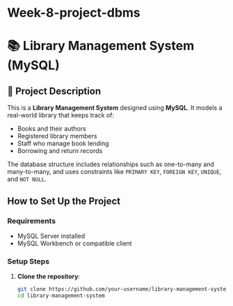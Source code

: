 # Week-8-project-dbms
# 📚 Library Management System (MySQL)

## 📌 Project Description

This is a **Library Management System** designed using **MySQL**. It models a real-world library that keeps track of:

- Books and their authors
- Registered library members
- Staff who manage book lending
- Borrowing and return records

The database structure includes relationships such as one-to-many and many-to-many, and uses constraints like `PRIMARY KEY`, `FOREIGN KEY`, `UNIQUE`, and `NOT NULL`.


## How to Set Up the Project

### Requirements

- MySQL Server installed
- MySQL Workbench or compatible client

### Setup Steps

1. **Clone the repository**:

   ```bash
   git clone https://github.com/your-username/library-management-system.git
   cd library-management-system



